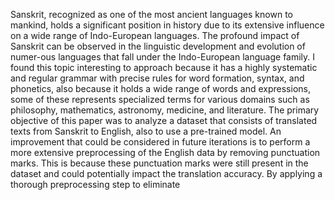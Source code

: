Sanskrit, recognized as one of the most ancient languages known to mankind, holds a significant position in history due to its extensive influence on a wide range of Indo-European languages. The profound impact of Sanskrit can be observed in the linguistic development and evolution of numer-ous languages that fall under the Indo-European language family. I found this topic interesting to approach because it has a highly systematic and regular grammar with precise rules for word formation, syntax, and phonetics, also because it holds a wide range of words and expressions, some of these represents specialized terms for various domains such as philosophy, mathematics, astronomy, medicine, and literature.
The primary objective of this paper was to analyze a dataset that consists of translated texts from Sanskrit to English, also to use a pre-trained model. An improvement that could be considered in future iterations is to perform a more extensive preprocessing of the English data by removing punctuation marks. This is because these punctuation marks were still present in the dataset and could potentially impact the translation accuracy. By applying a thorough preprocessing step to eliminate 
